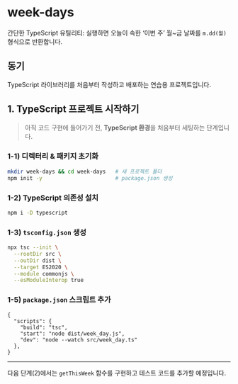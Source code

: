 # week-days

간단한 TypeScript 유틸리티: 실행하면 오늘이 속한 ‘이번 주’ 월~금 날짜를 `m.dd(월)` 형식으로 반환합니다.

## 동기

TypeScript 라이브러리를 처음부터 작성하고 배포하는 연습용 프로젝트입니다.


## 1. TypeScript 프로젝트 시작하기

> 아직 코드 구현에 들어가기 전, **TypeScript 환경**을 처음부터 세팅하는 단계입니다.

### 1-1) 디렉터리 & 패키지 초기화
```bash
mkdir week-days && cd week-days   # 새 프로젝트 폴더
npm init -y                       # package.json 생성
```

### 1-2) TypeScript 의존성 설치
```bash
npm i -D typescript
```

### 1-3) `tsconfig.json` 생성
```bash
npx tsc --init \
  --rootDir src \
  --outDir dist \
  --target ES2020 \
  --module commonjs \
  --esModuleInterop true
```


### 1-5) `package.json` 스크립트 추가
```jsonc
{
  "scripts": {
    "build": "tsc",
    "start": "node dist/week_day.js",
    "dev": "node --watch src/week_day.ts"
  },
}
```

---
다음 단계(2)에서는 `getThisWeek` 함수를 구현하고 테스트 코드를 추가할 예정입니다.


